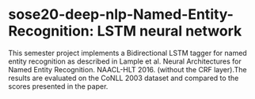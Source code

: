 # sose20-deep-nlp-Named-Entity-Recognition: LSTM neural network

This semester project implements a Bidirectional LSTM tagger for named entity recognition as described in Lample et al. Neural Architectures for Named Entity Recognition. NAACL-HLT 2016. (without the CRF layer).The results are evaluated on the CoNLL 2003 dataset and compared to the scores presented in the paper.
